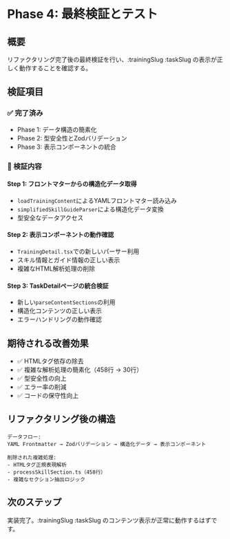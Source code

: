 # Phase 4: 最終検証とテスト

## 概要
リファクタリング完了後の最終検証を行い、:trainingSlug :taskSlug の表示が正しく動作することを確認する。

## 検証項目

### ✅ 完了済み
- Phase 1: データ構造の簡素化
- Phase 2: 型安全性とZodバリデーション
- Phase 3: 表示コンポーネントの統合

### 🔄 検証内容

#### Step 1: フロントマターからの構造化データ取得
- `loadTrainingContent`によるYAMLフロントマター読み込み
- `simplifiedSkillGuideParser`による構造化データ変換
- 型安全なデータアクセス

#### Step 2: 表示コンポーネントの動作確認
- `TrainingDetail.tsx`での新しいパーサー利用
- スキル情報とガイド情報の正しい表示
- 複雑なHTML解析処理の削除

#### Step 3: TaskDetailページの統合検証
- 新しい`parseContentSections`の利用
- 構造化コンテンツの正しい表示
- エラーハンドリングの動作確認

## 期待される改善効果
- ✅ HTMLタグ依存の除去
- ✅ 複雑な解析処理の簡素化（458行 → 30行）
- ✅ 型安全性の向上
- ✅ エラー率の削減
- ✅ コードの保守性向上

## リファクタリング後の構造
```
データフロー:
YAML Frontmatter → Zodバリデーション → 構造化データ → 表示コンポーネント

削除された複雑処理:
- HTMLタグ正規表現解析
- processSkillSection.ts（458行）
- 複雑なセクション抽出ロジック
```

## 次のステップ
実装完了。:trainingSlug :taskSlug のコンテンツ表示が正常に動作するはずです。